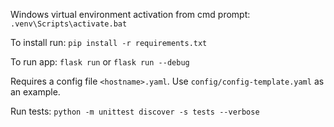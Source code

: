
Windows virtual environment activation from cmd prompt: `.venv\Scripts\activate.bat`

To install run: `pip install -r requirements.txt`

To run app: `flask run` or `flask run --debug`

Requires a config file `<hostname>.yaml`. Use `config/config-template.yaml` as an example.

Run tests: `python -m unittest discover -s tests --verbose`